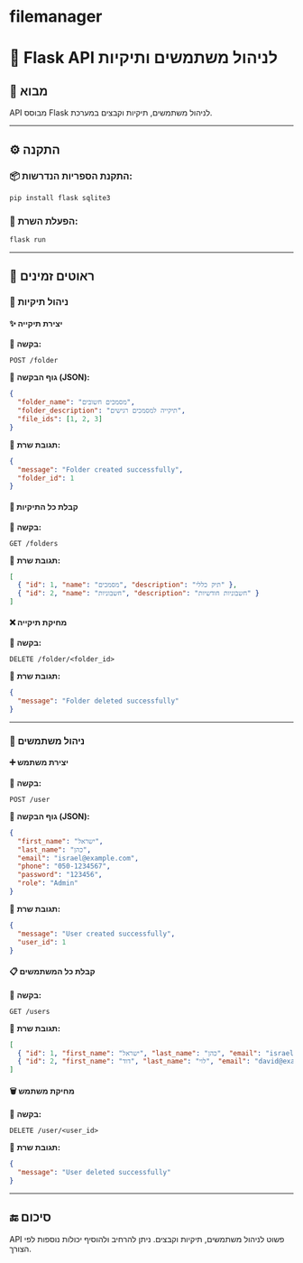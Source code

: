 # filemanager
# 📌 Flask API לניהול משתמשים ותיקיות

## 📖 מבוא
API מבוסס Flask לניהול משתמשים, תיקיות וקבצים במערכת.

---

## ⚙️ התקנה

### 📦 התקנת הספריות הנדרשות:
```bash
pip install flask sqlite3
```

### 🚀 הפעלת השרת:
```bash
flask run
```

---

## 🔗 ראוטים זמינים

### 📂 ניהול תיקיות

#### ✨ יצירת תיקייה
📌 **בקשה:**
```
POST /folder
```
📌 **גוף הבקשה (JSON):**
```json
{
  "folder_name": "מסמכים חשובים",
  "folder_description": "תיקייה למסמכים רגישים",
  "file_ids": [1, 2, 3]
}
```
📌 **תגובת שרת:**
```json
{
  "message": "Folder created successfully",
  "folder_id": 1
}
```

#### 📜 קבלת כל התיקיות
📌 **בקשה:**
```
GET /folders
```
📌 **תגובת שרת:**
```json
[
  { "id": 1, "name": "מסמכים", "description": "תיק כללי" },
  { "id": 2, "name": "חשבוניות", "description": "חשבוניות חודשיות" }
]
```

#### ❌ מחיקת תיקייה
📌 **בקשה:**
```
DELETE /folder/<folder_id>
```
📌 **תגובת שרת:**
```json
{
  "message": "Folder deleted successfully"
}
```

---

### 👤 ניהול משתמשים

#### ➕ יצירת משתמש
📌 **בקשה:**
```
POST /user
```
📌 **גוף הבקשה (JSON):**
```json
{
  "first_name": "ישראל",
  "last_name": "כהן",
  "email": "israel@example.com",
  "phone": "050-1234567",
  "password": "123456",
  "role": "Admin"
}
```
📌 **תגובת שרת:**
```json
{
  "message": "User created successfully",
  "user_id": 1
}
```

#### 📋 קבלת כל המשתמשים
📌 **בקשה:**
```
GET /users
```
📌 **תגובת שרת:**
```json
[
  { "id": 1, "first_name": "ישראל", "last_name": "כהן", "email": "israel@example.com", "phone": "050-1234567", "role": "Admin" },
  { "id": 2, "first_name": "דוד", "last_name": "לוי", "email": "david@example.com", "phone": "050-7654321", "role": "User" }
]
```

#### 🗑️ מחיקת משתמש
📌 **בקשה:**
```
DELETE /user/<user_id>
```
📌 **תגובת שרת:**
```json
{
  "message": "User deleted successfully"
}
```

---

## 🔚 סיכום
API פשוט לניהול משתמשים, תיקיות וקבצים. ניתן להרחיב ולהוסיף יכולות נוספות לפי הצורך.
